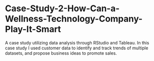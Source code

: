 # Case-Study-2-How-Can-a-Wellness-Technology-Company-Play-It-Smart
A case study utilizing data analysis through RStudio and Tableau. In this case study I used customer data to identify and track trends of multiple datasets, and propose business ideas to promote sales.
